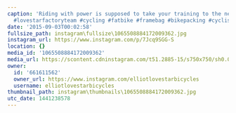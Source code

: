 ```yaml
---
caption: 'Riding with power is supposed to take your training to the next level...right?
  #lovestarfactoryteam #cycling #fatbike #framebag #bikepacking #cyclist #bikechi'
date: '2015-09-03T00:02:58'
fullsize_path: instagram\fullsize\1065508884172009362.jpg
instagram_url: https://www.instagram.com/p/7Jcq9SGG-S
location: {}
media_id: '1065508884172009362'
media_url: https://scontent.cdninstagram.com/t51.2885-15/s750x750/sh0.08/e35/11850375_457048837837139_942841036_n.jpg?ig_cache_key=MTA2NTUwODg4NDE3MjAwOTM2Mg%3D%3D.2
owner:
  id: '661611562'
  owner_url: https://www.instagram.com/elliotlovestarbicycles
  username: elliotlovestarbicycles
thumbnail_path: instagram\thumbnails\1065508884172009362.jpg
utc_date: 1441238578
---
```

